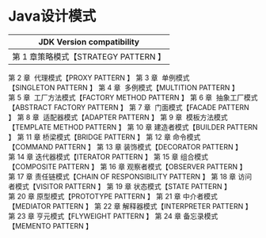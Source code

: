 Java设计模式
====
| JDK Version compatibility |
| ------------- |
| 第 1 章策略模式【STRATEGY PATTERN 】 |
第 2 章  代理模式【PROXY PATTERN 】
第 3 章  单例模式【SINGLETON PATTERN 】
第 4 章  多例模式【MULTITION PATTERN 】
第 5 章  工厂方法模式【FACTORY METHOD PATTERN 】
第 6 章  抽象工厂模式【ABSTRACT FACTORY PATTERN 】
第 7 章  门面模式【FACADE PATTERN 】
第 8 章  适配器模式【ADAPTER PATTERN 】
第 9 章  模板方法模式【TEMPLATE METHOD PATTERN 】
第 10 章 建造者模式【BUILDER PATTERN 】
第 11 章 桥梁模式【BRIDGE PATTERN 】
第 12 章 命令模式【COMMAND PATTERN 】
第 13 章 装饰模式【DECORATOR PATTERN 】
第 14 章 迭代器模式【ITERATOR PATTERN 】
第 15 章 组合模式【COMPOSITE PATTERN 】
第 16 章 观察者模式【OBSERVER PATTERN 】
第 17 章 责任链模式【CHAIN OF RESPONSIBILITY PATTERN 】
第 18 章 访问者模式【VISITOR PATTERN 】
第 19 章 状态模式【STATE PATTERN 】
第 20 章 原型模式【PROTOTYPE PATTERN 】
第 21 章 中介者模式【MEDIATOR PATTERN 】
第 22 章 解释器模式【INTERPRETER PATTERN 】
第 23 章 亨元模式【FLYWEIGHT PATTERN 】
第 24 章 备忘录模式【MEMENTO PATTERN 】

